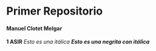 # Primer Repositorio 
#### Manuel Clotet Melgar
**1 ASIR**
*Esto es una itálica*
**_Esto es una negrita con itálica_**
